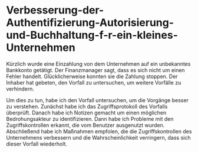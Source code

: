 # Verbesserung-der-Authentifizierung-Autorisierung-und-Buchhaltung-f-r-ein-kleines-Unternehmen

Kürzlich wurde eine Einzahlung von dem Unternehmen auf ein unbekanntes Bankkonto getätigt. Der Finanzmanager sagt, dass es sich nicht um einen Fehler handelt. Glücklicherweise konnten sie die Zahlung stoppen. Der Inhaber hat gebeten, den Vorfall zu untersuchen, um weitere Vorfälle zu verhindern.

Um dies zu tun, habe ich den Vorfall untersuchen, um die Vorgänge besser zu verstehen. Zunächst habe ich  das Zugriffsprotokoll des Vorfalls überprüft. Danach habe ich Notizen gemacht um einen möglichen Bedrohungsakteur zu identifizieren. Dann habe ich Probleme mit den Zugriffskontrollen erkannt, die vom Benutzer ausgenutzt wurden. Abschließend habe ich Maßnahmen empfolen, die die Zugriffskontrollen des Unternehmens verbessern und die Wahrscheinlichkeit verringern, dass sich dieser Vorfall wiederholt.
